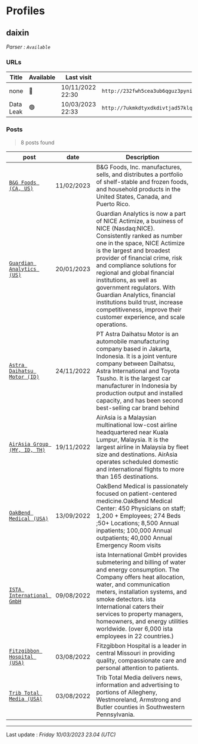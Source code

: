 # Profiles

## **daixin**


_Parser : `Available`_

### URLs
| Title | Available | Last visit | fqdn | Screenshot 
|---|---|---|---|---|
| none | 🔴 | 10/11/2022 22:30 | `http://232fwh5cea3ub6qguz3pynijxfzl2uj3c73nbrayipf3gq25vtq2r4qd.onion` | ❌ | 
| Data Leak | 🟢 | 10/03/2023 22:33 | `http://7ukmkdtyxdkdivtjad57klqnd3kdsmq6tp45rrsxqnu76zzv3jvitlqd.onion` | <a href="https://www.ransomware.live/screenshots/7ukmkdtyxdkdivtjad57klqnd3kdsmq6tp45rrsxqnu76zzv3jvitlqd-onion.png" target=_blank>📸</a> | 

### Posts

> 8 posts found

| post | date | Description
|---|---|---|
| [`B&G Foods (CA, US)`](https://bgfoods.com/) | 11/02/2023 | B&G Foods, Inc. manufactures, sells, and distributes a portfolio of shelf-stable and frozen foods, and household products in the United States, Canada, and Puerto Rico. |
| [`Guardian Analytics (US)`](https://guardiananalytics.com) | 20/01/2023 | Guardian Analytics is now a part of NICE Actimize, a business of NICE (Nasdaq:NICE). Consistently ranked as number one in the space, NICE Actimize is the largest and broadest provider of financial crime, risk and compliance solutions for regional and global financial institutions, as well as government regulators. With Guardian Analytics, financial institutions build trust, increase competitiveness, improve their customer experience, and scale operations. |
| [`Astra Daihatsu Motor (ID)`](https://google.com/search?q=Astra+Daihatsu+Motor+%28ID%29) | 24/11/2022 | PT Astra Daihatsu Motor is an automobile manufacturing company based in Jakarta, Indonesia. It is a joint venture company between Daihatsu, Astra International and Toyota Tsusho. It is the largest car manufacturer in Indonesia by production output and installed capacity, and has been second best-selling car brand behind |
| [`AirAsia Group (MY, ID, TH)`](https://google.com/search?q=AirAsia+Group+%28MY%2C+ID%2C+TH%29) | 19/11/2022 | AirAsia is a Malaysian multinational low-cost airline headquartered near Kuala Lumpur, Malaysia. It is the largest airline in Malaysia by fleet size and destinations. AirAsia operates scheduled domestic and international flights to more than 165 destinations. |
| [`OakBend Medical (USA)`](https://google.com/search?q=OakBend+Medical+%28USA%29) | 13/09/2022 | OakBend Medical is passionately focused on patient-centered medicine.OakBend Medical Center:  450 Physicians on staff; 1,200 + Employees; 274 Beds ;50+ Locations; 8,500 Annual inpatients; 100,000 Annual outpatients; 40,000 Annual Emergency Room visits |
| [`ISTA International GmbH`](https://google.com/search?q=ISTA+International+GmbH) | 09/08/2022 | ista International GmbH provides submetering and billing of water and energy consumption. The Company offers heat allocation, water, and communication meters, installation systems, and smoke detectors. ista International caters their services to property managers, homeowners, and energy utilities worldwide. (over 6,000 ista employees in 22 countries.) |
| [`Fitzgibbon Hospital (USA)`](https://google.com/search?q=Fitzgibbon+Hospital+%28USA%29) | 03/08/2022 | Fitzgibbon Hospital is a leader in central Missouri in providing quality, compassionate care and personal attention to patients. |
| [`Trib Total Media (USA)`](https://google.com/search?q=Trib+Total+Media+%28USA%29) | 03/08/2022 | Trib Total Media delivers news, information and advertising to portions of Allegheny, Westmoreland, Armstrong and Butler counties in Southwestern Pennsylvania. |

 --- 


Last update : _Friday 10/03/2023 23.04 (UTC)_
